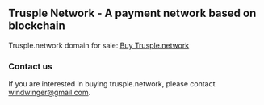 ## Trusple Network - A payment network based on blockchain

Trusple.network domain for sale: [Buy Trusple.network](https://dan.com/zh-cn/buy-domain/trusple.network) 

### Contact us

If you are interested in buying trusple.network, please contact [windwinger@gmail.com](mailto:windwinger@gmail.com).
